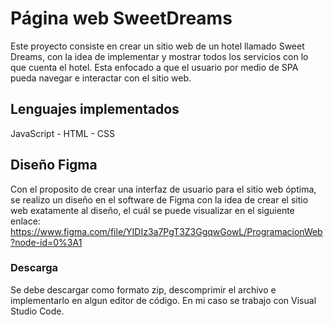 # Página web SweetDreams

Este proyecto consiste en crear un sitio web de un hotel llamado Sweet Dreams, con la idea de implementar y mostrar todos los servicios con lo que cuenta el hotel.
Esta enfocado a que el usuario por medio de SPA pueda navegar e interactar con el sitio web.

## Lenguajes implementados

JavaScript - HTML - CSS

## Diseño Figma

Con el proposito de crear una interfaz de usuario para el sitio web óptima, se realizo un diseño en el software de Figma con la idea de crear el sitio web exatamente
al diseño, el cuál se puede visualizar en el siguiente enlace: https://www.figma.com/file/YIDIz3a7PgT3Z3GgqwGowL/ProgramacionWeb?node-id=0%3A1 

### Descarga

Se debe descargar como formato zip, descomprimir el archivo e implementarlo en algun editor de código. En mi caso se trabajo con Visual Studio Code.
